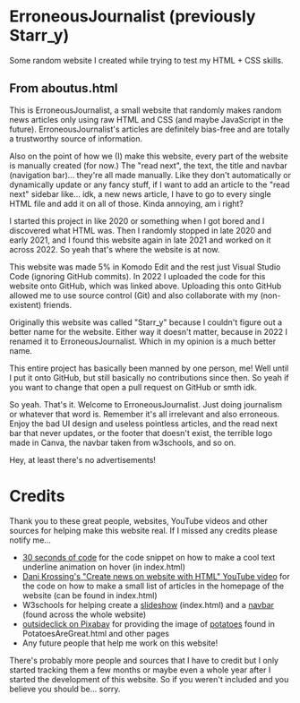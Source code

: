 # ErroneousJournalist (previously Starr_y)

Some random website I created while trying to test my HTML + CSS skills.

## From aboutus.html

This is ErroneousJournalist, a small website that randomly makes random news articles only using raw HTML and CSS
(and maybe JavaScript in the future). ErroneousJournalist's articles are definitely bias-free and are totally a trustworthy source
of information.

Also on the point of how we (I) make this website, every part of the website is manually created (for now.) The "read next",
the text, the title and navbar (navigation bar)... they're all made manually. Like they don't automatically or
dynamically update or any fancy stuff, if I want to add an article to the "read next" sidebar like... idk, a new news article,
I have to go to every single HTML file and add it on all of those. Kinda annoying, am i right?

I started this project in like 2020 or something when I got bored and I discovered what HTML was. Then I randomly stopped in
late 2020 and early 2021, and I found this website again in late 2021 and worked on it across 2022. So yeah that's where
the website is at now.

This website was made 5% in Komodo Edit and the rest just Visual Studio Code (ignoring GitHub commits). In 2022 I uploaded the code for this website onto GitHub, which was linked above. Uploading this onto GitHub allowed me to use source control (Git) and also
collaborate with my (non-existent) friends.

Originally this website was called "Starr_y" because I couldn't figure out a better name for the website. Either way it doesn't matter, because in 2022 I renamed it to ErroneousJournalist. Which in my opinion is a much better name.

This entire project has basically been manned by one person, me! Well until I put it onto GitHub, but still basically no contributions since then. So yeah if you want to change that open a pull request on GitHub or smth idk.

So yeah. That's it. Welcome to ErroneousJournalist. Just doing journalism or whatever that word is. Remember it's all
irrelevant and also erroneous. Enjoy the bad UI design and useless pointless articles, and the read next bar that never updates,
or the footer that doesn't exist, the terrible logo made in Canva, the navbar taken from w3schools, and so on.

Hey, at least there's no advertisements!

# Credits
Thank you to these great people, websites, YouTube videos and other sources for helping make this website real. If I missed any credits please notify me...

- [30 seconds of code](https://www.30secondsofcode.org/css/s/hover-underline-animation) for the code snippet on how to make a cool text underline animation on hover (in index.html)
- [Dani Krossing's "Create news on website with HTML" YouTube video](https://youtu.be/EYBJ_y4dvIU) for the code on how to make a small list of articles in the homepage of the website (can be found in index.html)
- W3schools for helping create a [slideshow](https://www.w3schools.com/howto/howto_js_slideshow.asp) (index.html) and a [navbar](https://www.w3schools.com/css/css_navbar.asp) (found across the whole website)
- [outsideclick on Pixabay](https://pixabay.com/photos/potato-potato-backgroung-potatoes-5318958/) for providing the image of [potatoes](https://emby01.github.io/ErroneousJournalist/) found in PotatoesAreGreat.html and other pages
- Any future people that help me work on this website!

There's probably more people and sources that I have to credit but I only started tracking them a few months or maybe even a whole year after I started the development of this website. So if you weren't included and you believe you should be... sorry.
